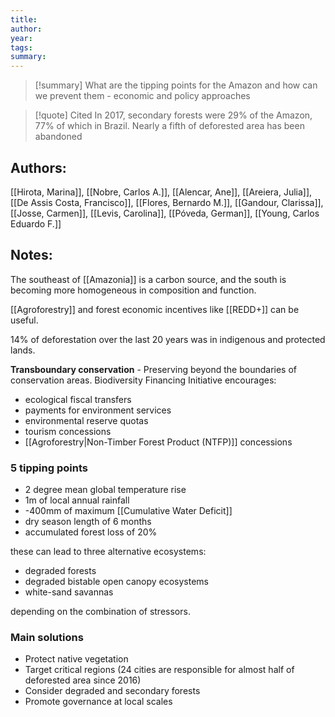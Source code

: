 ```yaml
---
title:
author: 
year:
tags: 
summary:
---
```



>[!summary]
> What are the tipping points for the Amazon and how can we prevent them - economic and policy approaches

>[!quote] Cited
> In 2017, secondary forests were 29% of the Amazon, 77% of which in Brazil.
> Nearly a fifth of deforested area has been abandoned
## Authors:
[[Hirota, Marina]], [[Nobre, Carlos A.]], [[Alencar, Ane]], [[Areiera, Julia]], [[De Assis Costa, Francisco]], [[Flores, Bernardo M.]], [[Gandour, Clarissa]], [[Josse, Carmen]], [[Levis, Carolina]], [[Póveda, German]], [[Young, Carlos Eduardo F.]]

## Notes:

The southeast of [[Amazonia]] is a carbon source, and the south is becoming more homogeneous in composition and function.

[[Agroforestry]] and forest economic incentives like [[REDD+]] can be useful.

14% of deforestation over the last 20 years was in indigenous and protected lands.

**Transboundary conservation** - Preserving beyond the boundaries of conservation areas. Biodiversity Financing Initiative encourages:
- ecological fiscal transfers
- payments for environment services
- environmental reserve quotas
- tourism concessions
- [[Agroforestry|Non-Timber Forest Product (NTFP)]] concessions

### 5 tipping points
- 2 degree mean global temperature rise
- 1m of local annual rainfall
- -400mm of maximum [[Cumulative Water Deficit]]
- dry season length of 6 months
- accumulated forest loss of 20%

these can lead to three alternative ecosystems:
- degraded forests
- degraded bistable open canopy ecosystems
- white-sand savannas

depending on the combination of stressors.

### Main solutions
- Protect native vegetation
- Target critical regions (24 cities are responsible for almost half of deforested area since 2016)
- Consider degraded and secondary forests
- Promote governance at local scales
